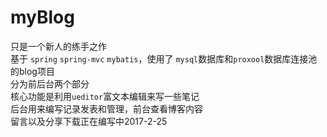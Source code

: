 # myBlog
只是一个新人的练手之作<br>基于
`spring` `spring-mvc` `mybatis`，使用了 `mysql`数据库和`proxool`数据库连接池
的blog项目<br>
分为前后台两个部分<br>
核心功能是利用`ueditor`富文本编辑来写一些笔记<br>
后台用来编写记录发表和管理，前台查看博客内容<br>
留言以及分享下载正在编写中2017-2-25
